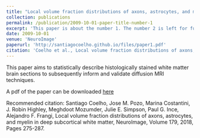```yaml
---
title: "Local volume fraction distributions of axons, astrocytes, and myelin in deep subcortical white matter"
collection: publications
permalink: /publication/2009-10-01-paper-title-number-1
excerpt: 'This paper is about the number 1. The number 2 is left for future work.'
date: 2009-10-01
venue: 'NeuroImage'
paperurl: 'http://santiagocoelho.github.io/files/paper1.pdf'
citation: 'Coelho et al., Local volume fraction distributions of axons, astrocytes, and myelin in deep subcortical white matter, NeuroImage, Volume 179, 2018, Pages 275-287.'
---
```

This paper aims to statistically describe histologically stained white matter brain sections to subsequently inform and validate diffusion MRI techniques.

A pdf of the paper can be downloaded [here](http://santiagocoelho.github.io/files/paper1.pdf)

Recommended citation: Santiago Coelho, Jose M. Pozo, Marina Costantini, J. Robin Highley, Meghdoot Mozumder, Julie E. Simpson, Paul G. Ince, Alejandro F. Frangi, Local volume fraction distributions of axons, astrocytes, and myelin in deep subcortical white matter, NeuroImage, Volume 179, 2018, Pages 275-287.
